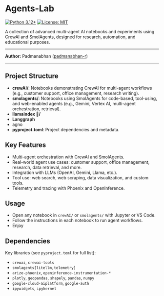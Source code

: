 # Agents-Lab

[![Python 3.12+](https://img.shields.io/badge/python-3.12%2B-blue.svg)](https://www.python.org/downloads/release/python-3120/) [![License: MIT](https://img.shields.io/badge/License-MIT-yellow.svg)](https://opensource.org/licenses/MIT)

A collection of advanced multi-agent AI notebooks and experiments using CrewAI and SmolAgents, designed for research, automation, and educational purposes.

---

**Author:** Padmanabhan  ([padmanabhan-r](https://github.com/padmanabhan-r))

---

## Project Structure

- **crewAI/**: Notebooks demonstrating CrewAI for multi-agent workflows (e.g., customer support, office management, research writing).
- **smolagents/**: Notebooks using SmolAgents for code-based, tool-using, and web-enabled agents (e.g., Gemini, Vertex AI, multi-agent orchestration, retrieval).
- **llamaindex 🦙/**
- **Langgraph**
- agno
- **pyproject.toml**: Project dependencies and metadata.

## Key Features

- Multi-agent orchestration with CrewAI and SmolAgents.
- Real-world agent use cases: customer support, office management, research, data retrieval, and more.
- Integration with LLMs (OpenAI, Gemini, Llama, etc.).
- Tool use: web search, web scraping, data visualization, and custom tools.
- Telemetry and tracing with Phoenix and OpenInference.


## Usage

- Open any notebook in `crewAI/` or `smolagents/` with Jupyter or VS Code.
- Follow the instructions in each notebook to run agent workflows.
- Enjoy

## Dependencies

Key libraries (see `pyproject.toml` for full list):

- `crewai`, `crewai-tools`
- `smolagents[litellm,telemetry]`
- `arize-phoenix`, `openinference-instrumentation-*`
- `plotly`, `geopandas`, `shapely`, `pandas`, `numpy`
- `google-cloud-aiplatform`, `google-auth`
- `ipywidgets`, `ipykernel`
